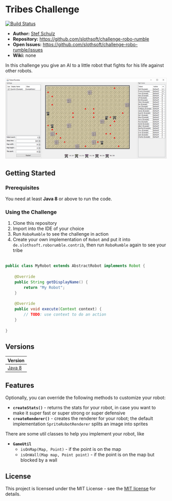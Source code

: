 #  Tribes Challenge

[![Build Status](https://travis-ci.org/slothsoft/challenge-robo-rumble.svg?branch=master)](https://travis-ci.org/slothsoft/challenge-robo-rumble)

- **Author:** [Stef Schulz](mailto:s.schulz@slothsoft.de)
- **Repository:** <https://github.com/slothsoft/challenge-robo-rumble>
- **Open Issues:** <https://github.com/slothsoft/challenge-robo-rumble/issues>
- **Wiki:** none


In this challenge you give an AI to a little robot that fights for his life against other robots.

![Screenshot](https://raw.githubusercontent.com/slothsoft/challenge-robo-rumble/master/readme/screenshot.png)



## Getting Started

### Prerequisites

You need at least **Java 8** or above to run the code.


### Using the Challenge

1. Clone this repository
2. Import into the IDE of your choice
3. Run `RoboRumble` to see the challenge in action
4. Create your own implementation of `Robot` and put it into `de.slothsoft.roborumble.contrib`, then run `RoboRumble` again to see your tribe

```java   

public class MyRobot extends AbstractRobot implements Robot {

	@Override
	public String getDisplayName() {
		return "My Robot";
	}

	@Override
	public void execute(Context context) {
		// TODO: use context to do an action
	}

}
```
   
     

##  Versions


| Version       | 
| ------------- |
| [Java 8](https://github.com/slothsoft/challenge-robo-rumble) |
   

## Features

Optionally, you can override the following methods to customize your robot:

- **`createStats()`** - returns the stats for your robot, in case you want to make it super fast or super strong or super defensive
- **`createRenderer()`** - creates the renderer for your robot; the default implementation `SpriteRobotRenderer` splits an image into sprites

There are some util classes to help you implement your robot, like

- **`GameUtil`**
  - `isOnMap(Map, Point)` - if the point is on the map
  - `isOnWall(Map map, Point point)` - if the point is on the map but blocked by a wall


## License

This project is licensed under the MIT License - see the [MIT license](https://opensource.org/licenses/MIT) for details.
